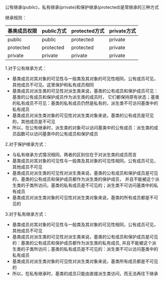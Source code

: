 公有继承(public)，私有继承(private)和保护继承(protected)是常继承的三种方式

继承规则：

基类成员权限 | public方式 | protected方式 | private方式
---|---|---|---
public | public | protected | private
protected | protected| protected | private
private | private | private | private

1.对于公有继承方式：
* 基类成员对其对象的可见性与一般类及其对象的可见性相同，公有成员可见，其他成员不可见。这里保护和私有成员相同
* 基类成员对派生类的可见性对派生类来说，基类的公有成员和保护成员可见：基类的公有成员和保护成员作为派生类的成员时，
它们都保持原有状态；基类的私有成员不可见：基类的私有成员仍然是私有的，派生类不可访问基类中的私有成员
* 基类成员对派生类对象的可见性对派生类对象来说，基类的公有成员是可见的，其他成员是不可见
* 所以，在公有继承时，派生类的对象可以访问基类中的公有成员：派生类的成员函数可以访问基类中的公有成员和保护成员

2.对于保护继承方式：
* 与私有继承方式情况相同。两者的区别仅在于对派生类的成员而言
* 基类成员对其对象的可见性与一般类及其对象的可见性相同，公有成员可见，其他成员不可见
* 基类成员对派生类的可见性对派生类来说，基类的公有成员和保护成员是可见的，基类的公有成员和保护成员都作为派生类的保护成员，
并且不能被这个派生类的子类所访问，基类的私有成员是不可见的；派生类不可访问基类中的私有成员
* 基类成员对派生类对象的可见性对派生类对象来说，基类的所有成员都是不可见的

3.对于私有继承方式：
* 基类成员对其对象的可见性与一般类及其对象的可见性相同，公有成员可见，其他成员不可见
* 基类成员对派生类的可见性对派生类来说，基类的公有成员和保护成员是可见的：基类的公有成员和保护成员都作为派生类的私有成员,
并且不能被这个派生类的子类所访问；基类的私有成员是不可见的：派生类不可以访问基类中的私有成员
* 基类成员对派生类对象的可见性对派生类对象来说，基类所有成员都是不可见的
* 所以，在私有继承时，基类的成员只能由直接派生类访问，而无法再往下继承
